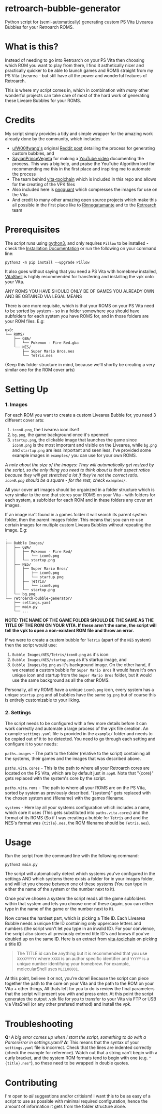 # retroarch-bubble-generator

Python script for (semi-automatically) generating custom PS Vita Livearea Bubbles for your Retroarch ROMS.

# What is this?

Instead of needing to go into Retroarch on your PS Vita then choosing which ROM you want to play from there, I find it asthetically nicer and practically quicker to be able to launch games and ROMS straight from my PS Vita Livearea - but still have all the power and wonderful features of Retroarch.

This is where my script comes in, which in combination with _many_ other wonderful projects can take care of most of the hard work of generating these Liveare Bubbles for your ROMS.

# Credits

My script simply provides a tidy and simple wrapper for the amazing work already done by the community, which includes:

- [u/W00lfwang's](https://www.reddit.com/user/W00lfwang/) original [Reddit post](https://www.reddit.com/r/vitahacks/comments/hjmn5k/ps_vita_daedalusx64_and_retroarch_custom_bubbles) detailing the process for generating custom bubbles, and
- [SayianPrinceVegeta](https://www.youtube.com/channel/UCjnHt3Hiz7DUzXGwCHY3EWA) for making a [YouTube video](https://youtu.be/umg2zbt-ydo) documenting the process. This was a big help, and praise the YouTube Algorithm lord for recommending me this in the first place and inspiring me to automate the process
- The team behind [vita-toolchain](https://github.com/vitasdk/vita-toolchain) which is included in this repo and allows for the creating of the VPK files
- Also included here is [pngquant](https://pngquant.org/) which compresses the images for use on the Vita
- And credit to many other amazing open source projects which make this all possible in the first place like to [Rinnegatamante](https://github.com/Rinnegatamante) and to the [Retroarch](https://www.retroarch.com/) team

# Prerequisites

The script runs using [python3](https://www.python.org/downloads/), and only requires `Pillow` to be installed - check the [Installation Documentation](https://pillow.readthedocs.io/en/stable/installation.html) or run the following on your command line:

```python3 -m pip install --upgrade Pillow```

It also goes without saying that you need a PS Vita with homebrew installed, [VitaShell](https://github.com/TheOfficialFloW/VitaShell/releases) is highly recommended for transfering and installing the vpk onto your Vita.

ANY ROMS YOU HAVE SHOULD ONLY BE OF GAMES YOU ALREADY OWN AND BE OBTAINED VIA LEGAL MEANS

There is one more requisite, which is that your ROMS on your PS Vita need to be sorted by system - so in a folder somewhere you should have subfolders for each system you have ROMS for, and in those folders are your ROM files. E.g:

```
ux0:
└── ROMS/
    ├── GBA/
    │   └── Pokemon - Fire Red.gba
    └── NES/
        ├── Super Mario Bros.nes
        └── Tetris.nes
```

(Keep this folder structure in mind, because we'll shortly be creating a very similar one for the ROM cover arts)

# Setting Up

### 1. Images

For each ROM you want to create a custom Livearea Bubble for, you need 3 different cover arts:
1. `icon0.png`, the Livearea icon itself
2. `bg.png`, the game background once it's openned
3. `startup.png`, the clickable image that launches the game
since `icon0.png` is the most important and visible on the Livearea, while `bg.png` and `startup.png` are less important and seen less, I've provided some example images in `examples/` you can use for your own ROMS.

_A note about the size of the images: They will automatically get resized by the script, so the only thing you need to think about is their aspect ratios because they will get stretched a lot if they're not the correct ratio. `icon0.png` should be a square - for the rest, check `examples/`._

All your cover art images should be orgainzed in a folder structure which is very similar to the one that stores your ROMS on your Vita - with folders for each system, a subfolder for each ROM and in these folders any cover art images.

If an image isn't found in a games folder it will search its parent system folder, then the parent images folder. This means that you can re-use certain images for multiple custom Liveara Bubbles without repeating the image. E.g:

```
.
├── Bubble Images/
│   ├── GBA/
│   │   ├── Pokemon - Fire Red/
│   │   │   └── icon0.png
│   │   └── startup.png
│   ├── NES/
│   │   ├── Super Mario Bros/
│   │   │   ├── icon0.png
│   │   │   └── startup.png
│   │   ├── Tetris/
│   │   │   └── icon0.png
│   │   └── startup.png
│   └── bg.png
└── retroarch-bubble-generator/
    ├── settings.yaml
    ├── main.py
    └── ...
```

**NOTE: THE NAME OF THE GAME FOLDER SHOULD BE THE SAME AS THE TITLE OF THE ROM ON YOUR VITA. If these aren't the same, the script will tell the vpk to open a non-existent ROM file and throw an error.**

If we were to create a custom bubble for `Tetris` (apart of the `NES` system) then the script would use:
1. `Bubble Images/NES/Tetris/icon0.png` as it's icon
2. `Bubble Images/NES/startup.png` as it's startup image, and
3. `Bubble Images/bg.png` as it's background image.
On the other hand, if we created a custom bubble for `Super Mario Bros` it would have it's own unique icon and startup from the `Super Mario Bros` folder, but it would use the same background as all the other ROMS.

Personally, all my ROMS have a unique `icon0.png` icon, every system has a unique `startup.png` and all bubbles have the same `bg.png` but of course this is entirely customizable to your liking.

### 2. Settings

The script needs to be configured with a few more details before it can work correctly and automate a large process of the vpk file creation. An example `settings.yaml` file is provided in the `example/` folder and needs to be copied out of it to be detected. You need to go through each setting and configure it to your needs:

`paths.images` - The path to the folder (relative to the script) containing all the systems, their games and the images that was described above.

`paths.vita.cores` - This is the path to where all your Retroarch cores are located on the PS Vita, which are by default just in `app0`. Note that "{core}" gets replaced with the system's core by the script.

`paths.vita.roms` - The path to where all your ROMS are on the PS Vita, sorted by system as previously described. "{system}" gets replaced with the chosen system and {filename} with the games filename.

`systems` - Here lay all your systems configuration which includes a name, which core it uses (This gets substituted into `paths.vita.cores`) and the format of its ROMS (So if I was creating a bubble for `Tetris` and and the NES's format was `{title}.nes`, the ROM filename should be `Tetris.nes`).

# Usage

Run the script from the command line with the following command:

```
python3 main.py
```

The script will automatically detect which systems you've configured in the settings AND which systems there exists a folder for in your images folder, and will let you choose between one of these systems (You can type in either the name of the system or the number next to it).

Once you've chosen a system the script reads all the game subfolders within that system and lets you choose one of these (again, you can either type in the name of the game or the number next to it).

Now comes the hardest part, which is picking a Title ID. Each Livearea Bubble needs a unique title ID containing only uppercase letters and numbers (the script won't let you type in an invalid ID). For your convience, the script also stores all previously entered title ID's and knows if you've doubled up on the same ID. Here is an extract from [vita-toolchain](https://github.com/vitasdk/vita-toolchain) on picking a title ID:

> The TITLE id can be anything but it is recommended that you use `XXXXYYYYY` where `XXXX` is an author specific identifier and `YYYYY` is a unique number identifying your homebrew. For example, molecularShell uses `MLCL00001`.

At this point, believe it or not, you're done! Because the script can piece together the path to the core on your Vita and the path to the ROM on your Vita + other things, All thats left for you to do is review the final parameters that the script will present you with and press enter. At this point the script generates the output .vpk file for you to transfer to your Vita via FTP or USB via VitaShell (or any other prefered method) and install the vpk.

# Troubleshooting

**Q:** _A big error comes up when I start the script, something to do with a ParserError in settings.yaml?_
**A:** This means that the syntax of your `settings.yaml` file is incorrect. Check that the lines are indented correctly (check the example for reference). Watch out that a string can't begin with a curly bracket, and the system ROM formats tend to begin with one (e.g. `"{title}.nes"`), so these need to be wrapped in double quotes.

# Contributing

I'm open to _all_ suggestions and/or critisism! I want this to be as easy of a script to use as possible with minimal required configuration, hence the amount of information it gets from the folder structure alone.